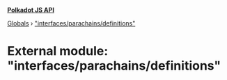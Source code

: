 **[Polkadot JS API](../README.md)**

[Globals](../globals.md) › [&quot;interfaces/parachains/definitions&quot;](_interfaces_parachains_definitions_.md)

# External module: "interfaces/parachains/definitions"

